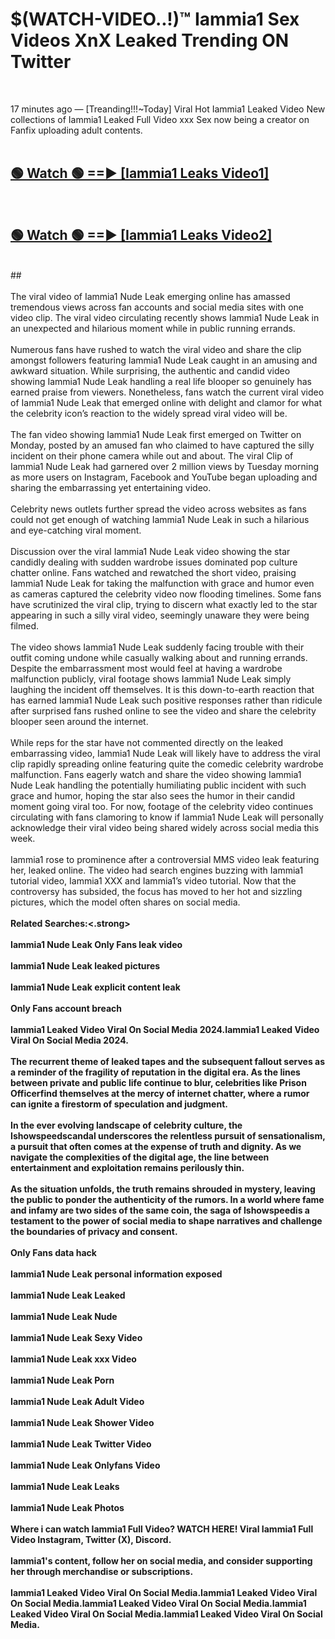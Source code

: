 # $(WATCH-VIDEO..!)™ Iammia1 Sex Videos XnX Leaked Trending ON Twitter<br>
<br>

17 minutes ago — [Treanding!!!~Today] Viral Hot Iammia1 Leaked Video New collections of Iammia1 Leaked Full Video xxx Sex now being a creator on Fanfix uploading adult contents.
<br>
 <br>

##  <a href="https://best2vid.blogspot.com?title=Iammia1">🟢 Watch 🟢 ==► [Iammia1 Leaks Video1]</a><br>
  <br>

##  <a href="https://best2vid.blogspot.com?title=Iammia1">🟢 Watch 🟢 ==► [Iammia1 Leaks Video2]</a><br>
  <br>
  ##
  <br>
  <br>
The viral video of Iammia1 Nude Leak emerging online has amassed tremendous views across fan accounts and social media sites with one video clip. The viral video circulating recently shows Iammia1 Nude Leak in an unexpected and hilarious moment while in public running errands.
<br><br>
Numerous fans have rushed to watch the viral video and share the clip amongst followers featuring Iammia1 Nude Leak caught in an amusing and awkward situation. While surprising, the authentic and candid video showing Iammia1 Nude Leak handling a real life blooper so genuinely has earned praise from viewers. Nonetheless, fans watch the current viral video of Iammia1 Nude Leak that emerged online with delight and clamor for what the celebrity icon’s reaction to the widely spread viral video will be.
<br><br>
The fan video showing Iammia1 Nude Leak first emerged on Twitter on Monday, posted by an amused fan who claimed to have captured the silly incident on their phone camera while out and about. The viral Clip of Iammia1 Nude Leak had garnered over 2 million views by Tuesday morning as more users on Instagram, Facebook and YouTube began uploading and sharing the embarrassing yet entertaining video.
<br><br>
Celebrity news outlets further spread the video across websites as fans could not get enough of watching Iammia1 Nude Leak in such a hilarious and eye-catching viral moment.
<br><br>
Discussion over the viral Iammia1 Nude Leak video showing the star candidly dealing with sudden wardrobe issues dominated pop culture chatter online. Fans watched and rewatched the short video, praising Iammia1 Nude Leak for taking the malfunction with grace and humor even as cameras captured the celebrity video now flooding timelines. Some fans have scrutinized the viral clip, trying to discern what exactly led to the star appearing in such a silly viral video, seemingly unaware they were being filmed.
<br><br>
The video shows Iammia1 Nude Leak suddenly facing trouble with their outfit coming undone while casually walking about and running errands. Despite the embarrassment most would feel at having a wardrobe malfunction publicly, viral footage shows Iammia1 Nude Leak simply laughing the incident off themselves. It is this down-to-earth reaction that has earned Iammia1 Nude Leak such positive responses rather than ridicule after surprised fans rushed online to see the video and share the celebrity blooper seen around the internet.
<br><br>
While reps for the star have not commented directly on the leaked embarrassing video, Iammia1 Nude Leak will likely have to address the viral clip rapidly spreading online featuring quite the comedic celebrity wardrobe malfunction. Fans eagerly watch and share the video showing Iammia1 Nude Leak handling the potentially humiliating public incident with such grace and humor, hoping the star also sees the humor in their candid moment going viral too. For now, footage of the celebrity video continues circulating with fans clamoring to know if Iammia1 Nude Leak will personally acknowledge their viral video being shared widely across social media this week.
<br><br>
Iammia1 rose to prominence after a controversial MMS video leak featuring her, leaked online. The video had search engines buzzing with Iammia1 tutorial video, Iammia1 XXX and Iammia1’s video tutorial. Now that the controversy has subsided, the focus has moved to her hot and sizzling pictures, which the model often shares on social media.
<br><br>
<strong>Related Searches:<.strong>
<br><br>
Iammia1 Nude Leak Only Fans leak video
<br><br>
Iammia1 Nude Leak leaked pictures
<br><br>
Iammia1 Nude Leak explicit content leak
<br><br>
Only Fans account breach
<br><br>
Iammia1 Leaked Video Viral On Social Media 2024.Iammia1 Leaked Video Viral On Social Media 2024.
<br><br>
The recurrent theme of leaked tapes and the subsequent fallout serves as a reminder of the fragility of reputation in the digital era. As the lines between private and public life continue to blur, celebrities like Prison Officerfind themselves at the mercy of internet chatter, where a rumor can ignite a firestorm of speculation and judgment.
<br><br>
In the ever evolving landscape of celebrity culture, the Ishowspeedscandal underscores the relentless pursuit of sensationalism, a pursuit that often comes at the expense of truth and dignity. As we navigate the complexities of the digital age, the line between entertainment and exploitation remains perilously thin.
<br><br>
As the situation unfolds, the truth remains shrouded in mystery, leaving the public to ponder the authenticity of the rumors. In a world where fame and infamy are two sides of the same coin, the saga of Ishowspeedis a testament to the power of social media to shape narratives and challenge the boundaries of privacy and consent.
<br><br>
Only Fans data hack
<br><br>
Iammia1 Nude Leak personal information exposed
<br><br>
Iammia1 Nude Leak Leaked
<br><br>
Iammia1 Nude Leak Nude
<br><br>
Iammia1 Nude Leak Sexy Video
<br><br>
Iammia1 Nude Leak xxx Video
<br><br>
Iammia1 Nude Leak Porn
<br><br>
Iammia1 Nude Leak Adult Video
<br><br>
Iammia1 Nude Leak Shower Video
<br><br>
Iammia1 Nude Leak Twitter Video
<br><br>
Iammia1 Nude Leak Onlyfans Video
<br><br>
Iammia1 Nude Leak Leaks
<br><br>
Iammia1 Nude Leak Photos
<br><br>
Where i can watch Iammia1 Full Video? WATCH HERE! Viral Iammia1 Full Video Instagram, Twitter (X), Discord.
<br><br>
Iammia1's content, follow her on social media, and consider supporting her through merchandise or subscriptions.
<br><br>
Iammia1 Leaked Video Viral On Social Media.Iammia1 Leaked Video Viral On Social Media.Iammia1 Leaked Video Viral On Social Media.Iammia1 Leaked Video Viral On Social Media.Iammia1 Leaked Video Viral On Social Media.